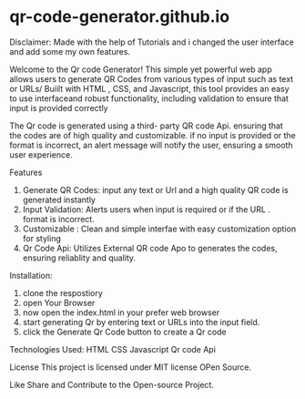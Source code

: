 # qr-code-generator.github.io

Disclaimer: Made with the help of Tutorials and i changed the user interface and add some my own features.

 
Welcome to the Qr code Generator! This simple yet powerful web app allows users to generate QR Codes from various types of input such as text or URLs/ Buiilt with HTML , CSS, and Javascript, this tool provides an easy to use interfaceand robust functionality, including validation to ensure that input is provided correctly

The Qr code is generated using a third- party QR code Api. ensuring that the codes are of high quality and customizable. if no input is provided or the format is incorrect, an alert message will notify the user, ensuring a smooth user experience.

Features
1. Generate QR Codes: input any text or Url and a high quality QR code is generated instantly
2. Input Validation:  Alerts users when input is required or if the URL . format is incorrect.
3. Customizable : Clean and simple interfae with easy customization option for styling
4. Qr Code Api: Utilizes External QR code Apo to generates the codes, ensuring reliablity and quality.

Installation: 
1. clone the respostiory
2. open Your Browser
3. now open the index.html in your prefer web browser
4. start generating Qr by entering text or URLs into the input field.
5. click the Generate Qr Code button to create a Qr code

Technologies Used:
HTML
CSS
Javascript
Qr code Api

License
This project is licensed under MIT license OPen Source.

Like Share and Contribute to the Open-source Project.